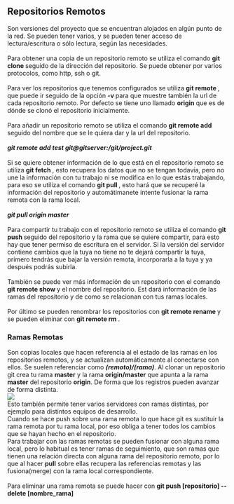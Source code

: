 <h2> Repositorios Remotos </h2>

Son versiones del proyecto que se encuentran alojados en algún punto de la red. Se pueden tener varios, y se pueden tener acceso de lectura/escritura o sólo lectura, según las necesidades.
<br><br>
Para obtener una copia de un repositorio remoto se utiliza el comando <b> git clone </b> seguido de la dirección del repositorio. Se puede obtener por varios protocolos, como http, ssh o git. 
<br><br>
Para ver los repositorios que tenemos configurados se utiliza <b> git remote </b>, que puede ir seguido de la opción <b> -v </b> para que muestre también la url de cada repositorio remoto. Por defecto se tiene uno llamado <b>origin</b> que es de dónde se clonó el repositorio inicialmente.
<br><br>
Para añadir un repositorio remoto se utiliza el comando <b> git remote add </b> seguido del nombre que se le quiera dar y la url del repositorio.
<br><br>
<b><i> git remote add test git@gitserver:/git/project.git </i></b>
<br><br>
Si se quiere obtener información de lo que está en el repositorio remoto se utiliza <b> git fetch </b>, esto recupera los datos que no se tengan todavía, pero no une la información con tu trabajo ni se modifica en lo que estás trabajando, para eso se utiliza el comando <b> git pull </b>, esto hará que se recuperé la información del repositorio y automátimanete intente fusionar la rama remota con la rama local.
<br><br>
<b><i> git pull origin master </i></b>
<br><br>
Para compartir tu trabajo con el repositorio remoto se utiliza el comando <b> git push </b> seguido del repositorio y la rama que se quiere compartir, para esto hay que tener permiso de escritura en el servidor. Si la versión del servidor contiene cambios que la tuya no tiene no te dejará compartir la tuya, primero tendrás que bajar la versión remota, incorporarla a la tuya y ya después podrás subirla.
<br><br>
También se puede ver más información de un repositorio con el comando <b> git remote show </b> y el nombre del repositorio. Est dará información de las ramas del repositorio y de como se relacionan con tus ramas locales.
<br><br>
Por último se pueden renombrar los repositorios con <b> git remote rename </b> y se pueden eliminar con <b> git remote rm </b>.

<h3>Ramas Remotas</h3>

Son copias locales que hacen referencia al el estado de las ramas en los repositorios remotos, y se actualizan automáticamente  al conectarse con ellos. Se suelen referenciar como <b><i>(remoto)/(rama)</i></b>. Al clonar un repositorio git crea tu rama <b>master</b> y la rama <b>origin/master</b> que apunta a la rama <b>master</b> del repositorio <b>origin</b>. De forma que los registros pueden avanzar de forma distinta. 
<br>
<img src="https://git-scm.com/figures/18333fig0323-tn.png">
<br>
Esto también permite tener varios servidores con ramas distintas, por ejemplo para distintos equipos de desarrollo. 
<br>
Cuando se hace push sobre una rama remota lo que hace git es sustituir la rama remota por tu rama local, por eso obliga a tener todos los cambios que se hayan hecho en el repositorio.
<br>
Para trabajar con las ramas remotas se pueden fusionar con alguna rama local, pero lo habitual es tener ramas de seguimiento, que son ramas que tienen una relación directa con alguna rama del repositorio remoto, por lo que al hacer <b>pull</b> sobre ellas recupera las referencias remotas y las fusiona(merge) con la rama local correspondiente. 
<br><br>
Para eliminar una rama remota se puede hacer con <b> git push [repositorio] --delete [nombre_rama] </b>






